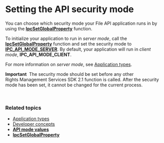 ﻿
# Setting the API security mode

You can choose which security mode your File API application runs in by using the [**IpcSetGlobalProperty**](xref:msipc.ipcsetglobalproperty) function.

To initialize your application to run in *server mode*, call the [**IpcSetGlobalProperty**](xref:msipc.ipcsetglobalproperty) function and set the security mode to [**IPC\_API\_MODE\_SERVER**](xref:msipc.api_mode_values). By default, your application will run in *client mode*, **IPC\_API\_MODE\_CLIENT**.

For more information on *server mode*, see [Application types](application_types.md).

**Important**  The security mode should be set before any other Rights Management Services SDK 2.1 function is called. After the security mode has been set, it cannot be changed for the current process.

 

### Related topics

* [Application types](application_types.md)
* [Developer concepts](ad_rms_concepts-nav.md)
* [**API mode values**](xref:msipc.api_mode_values)
* [**IpcSetGlobalProperty**](xref:msipc.ipcsetglobalproperty)
 

 



